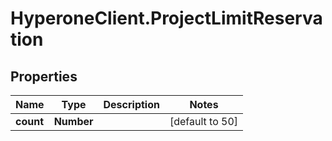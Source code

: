 # HyperoneClient.ProjectLimitReservation

## Properties

Name | Type | Description | Notes
------------ | ------------- | ------------- | -------------
**count** | **Number** |  | [default to 50]


